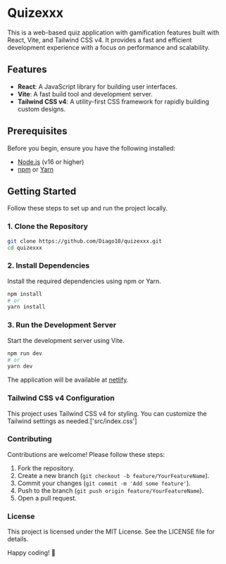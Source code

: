# Quizexxx 

This is a  web-based quiz application with gamification features built with React, Vite, and Tailwind CSS v4. It provides a fast and efficient development experience with a focus on performance and scalability.

## Features

- **React**: A JavaScript library for building user interfaces.
- **Vite**: A fast build tool and development server.
- **Tailwind CSS v4**: A utility-first CSS framework for rapidly building custom designs.

## Prerequisites

Before you begin, ensure you have the following installed:

- [Node.js](https://nodejs.org/) (v16 or higher)
- [npm](https://www.npmjs.com/) or [Yarn](https://yarnpkg.com/)

## Getting Started

Follow these steps to set up and run the project locally.

### 1. Clone the Repository

```bash
git clone https://github.com/Diago10/quizexxx.git
cd quizexxx
```

### 2. Install Dependencies

Install the required dependencies using npm or Yarn.

```bash
npm install
# or
yarn install
```

### 3. Run the Development Server

Start the development server using Vite.

```bash
npm run dev
# or
yarn dev
```

The application will be available at [netlify]([http://localhost:5173](https://67a25c5e1d806b0008846b65--quizexxx.netlify.app/)).

### Tailwind CSS v4 Configuration

This project uses Tailwind CSS v4 for styling. You can customize the Tailwind settings as needed.['src/index.css']


### Contributing

Contributions are welcome! Please follow these steps:

1. Fork the repository.
2. Create a new branch (`git checkout -b feature/YourFeatureName`).
3. Commit your changes (`git commit -m 'Add some feature'`).
4. Push to the branch (`git push origin feature/YourFeatureName`).
5. Open a pull request.

### License

This project is licensed under the MIT License. See the LICENSE file for details.

Happy coding! 🚀
